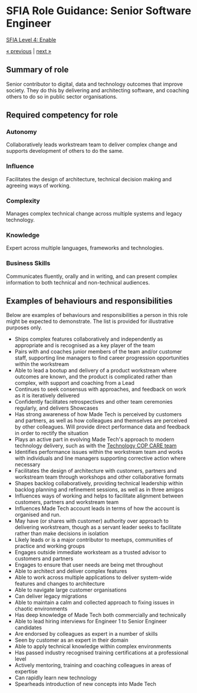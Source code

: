 # SFIA Role Guidance: Senior Software Engineer

[SFIA Level 4: Enable](https://sfia-online.org/en/sfia-7/responsibilities/level-4)

[&laquo; previous](software_engineer_2.md) | [next &raquo;](lead_software_engineer.md)

## Summary of role

Senior contributor to digital, data and technology outcomes that improve society. They do this by delivering and architecting software, and coaching others to do so in public sector organisations.

## Required competency for role

### Autonomy

Collaboratively leads workstream team to deliver complex change and supports development of others to do the same.

### Influence

Facilitates the design of architecture, technical decision making and agreeing ways of working.

### Complexity

Manages complex technical change across multiple systems and legacy technology.

### Knowledge

Expert across multiple languages, frameworks and technologies.

### Business Skills

Communicates fluently, orally and in writing, and can present complex information to both technical and non-technical audiences.

## Examples of behaviours and responsibilities

Below are examples of behaviours and responsibilities a person in this role might be expected to demonstrate. The list is provided for illustrative purposes only.

- Ships complex features collaboratively and independently as appropriate and is recognised as a key player of the team
- Pairs with and coaches junior members of the team and/or customer staff, supporting line managers to find career progression opportunities within the workstream
- Able to lead a bootup and delivery of a product workstream where outcomes are known, and the product is complicated rather than complex, with support and coaching from a Lead
- Continues to seek consensus with approaches, and feedback on work as it is iteratively delivered
- Confidently facilitates retrospectives and other team ceremonies regularly, and delivers Showcases
- Has strong awareness of how Made Tech is perceived by customers and partners, as well as how colleagues and themselves are perceived by other colleagues. Will provide direct performance data and feedback in order to rectify the situation
- Plays an active part in evolving Made Tech's approach to modern technology delivery, such as with the [Technology COP CARE team](guides/communities-of-practice/technology/CARE.md)
- Identifies performance issues within the workstream team and works with individuals and line managers supporting corrective action where necessary
- Facilitates the design of architecture with customers, partners and workstream team through workshops and other collaborative formats
- Shapes backlog collaboratively, providing technical leadership within backlog planning and refinement sessions, as well as in three amigos
- Influences ways of working and helps to facilitate alignment between customers, partners and workstream team
- Influences Made Tech account leads in terms of how the account is organised and run.  
- May have (or shares with customer) authority over approach to delivering workstream, though as a servant leader seeks to facilitate rather than make decisions in isolation
- Likely leads or is a major contributor to meetups, communities of practice and working groups
- Engages outside immediate worksteam as a trusted advisor to customers and partners
- Engages to ensure that user needs are being met throughout
- Able to architect and deliver complex features
- Able to work across multiple applications to deliver system-wide features and changes to architecture
- Able to navigate large customer organisations
- Can deliver legacy migrations
- Able to maintain a calm and collected approach to fixing issues in chaotic environments
- Has deep knowledge of Made Tech both commercially and technically
- Able to lead hiring interviews for Engineer 1 to Senior Engineer candidates
- Are endorsed by colleagues as expert in a number of skills
- Seen by customer as an expert in their domain
- Able to apply technical knowledge within complex environments
- Has passed industry recognised training certifications at a professional level
- Actively mentoring, training and coaching colleagues in areas of expertise
- Can rapidly learn new technology
- Spearheads introduction of new concepts into Made Tech
